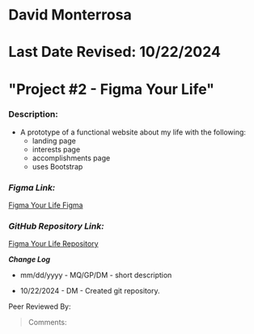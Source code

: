 # David Monterrosa
# Last Date Revised: 10/22/2024
# "Project #2 - Figma Your Life"
### Description: 
- A prototype of a functional website about my life with the following:
  - landing page
  - interests page
  - accomplishments page
  - uses Bootstrap



### _Figma Link:_
[Figma Your Life Figma]()

### _GitHub Repository Link:_
[Figma Your Life Repository]()

***Change Log***
+ mm/dd/yyyy - MQ/GP/DM - short description
- 10/22/2024 - DM - Created git repository.

Peer Reviewed By: 
> Comments: 
